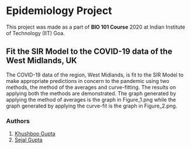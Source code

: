 # Epidemiology Project

This project was made as a part of **BIO 101 Course** 2020 at Indian Institute of Technology (IIT) Goa.

## Fit the SIR Model to the COVID-19 data of the West Midlands, UK

The COVID-19 data of the region, West Midlands, is fit to the SIR Model to make appropriate predictions in concern to the pandemic using two methods, the method of the averages and curve-fitting. The results on applying both the methods are demonstrated. The graph generated by applying the method of averages is the graph in Figure_1.png while the graph generated by applying the curve-fit is the graph in Figure_2.png.

### Authors

1. [Khushboo Gupta](https://github.com/khushboogupta13)
2. [Sejal Gupta](https://github.com/sejalgupta01)
